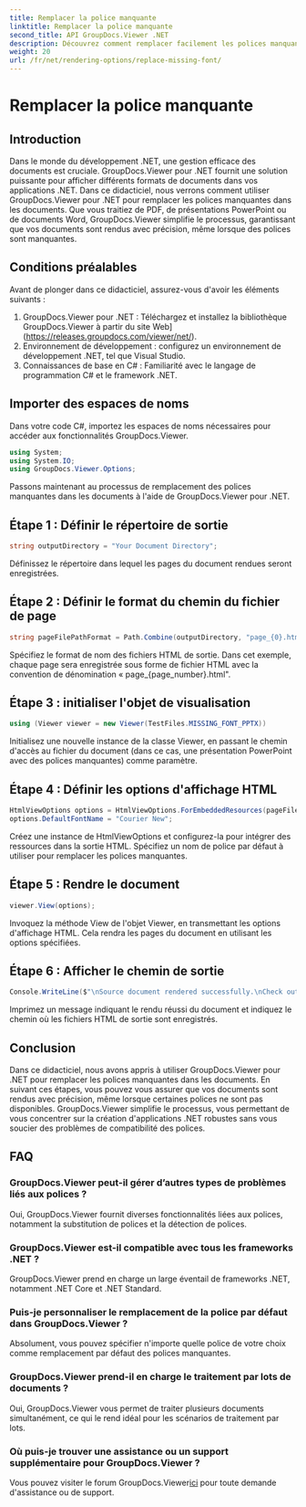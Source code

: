 ```yaml
---
title: Remplacer la police manquante
linktitle: Remplacer la police manquante
second_title: API GroupDocs.Viewer .NET
description: Découvrez comment remplacer facilement les polices manquantes dans les documents .NET à l'aide de GroupDocs.Viewer. Garantissez un rendu précis en quelques étapes simples.
weight: 20
url: /fr/net/rendering-options/replace-missing-font/
---
```


# Remplacer la police manquante

## Introduction
Dans le monde du développement .NET, une gestion efficace des documents est cruciale. GroupDocs.Viewer pour .NET fournit une solution puissante pour afficher différents formats de documents dans vos applications .NET. Dans ce didacticiel, nous verrons comment utiliser GroupDocs.Viewer pour .NET pour remplacer les polices manquantes dans les documents. Que vous traitiez de PDF, de présentations PowerPoint ou de documents Word, GroupDocs.Viewer simplifie le processus, garantissant que vos documents sont rendus avec précision, même lorsque des polices sont manquantes.
## Conditions préalables
Avant de plonger dans ce didacticiel, assurez-vous d'avoir les éléments suivants :
1. GroupDocs.Viewer pour .NET : Téléchargez et installez la bibliothèque GroupDocs.Viewer à partir du site Web](https://releases.groupdocs.com/viewer/net/).
2. Environnement de développement : configurez un environnement de développement .NET, tel que Visual Studio.
3. Connaissances de base en C# : Familiarité avec le langage de programmation C# et le framework .NET.

## Importer des espaces de noms
Dans votre code C#, importez les espaces de noms nécessaires pour accéder aux fonctionnalités GroupDocs.Viewer.

```csharp
using System;
using System.IO;
using GroupDocs.Viewer.Options;
```

Passons maintenant au processus de remplacement des polices manquantes dans les documents à l'aide de GroupDocs.Viewer pour .NET.
## Étape 1 : Définir le répertoire de sortie
```csharp
string outputDirectory = "Your Document Directory";
```
Définissez le répertoire dans lequel les pages du document rendues seront enregistrées.
## Étape 2 : Définir le format du chemin du fichier de page
```csharp
string pageFilePathFormat = Path.Combine(outputDirectory, "page_{0}.html");
```
Spécifiez le format de nom des fichiers HTML de sortie. Dans cet exemple, chaque page sera enregistrée sous forme de fichier HTML avec la convention de dénomination « page_{page_number}.html".
## Étape 3 : initialiser l'objet de visualisation
```csharp
using (Viewer viewer = new Viewer(TestFiles.MISSING_FONT_PPTX))
```
Initialisez une nouvelle instance de la classe Viewer, en passant le chemin d'accès au fichier du document (dans ce cas, une présentation PowerPoint avec des polices manquantes) comme paramètre.
## Étape 4 : Définir les options d'affichage HTML
```csharp
HtmlViewOptions options = HtmlViewOptions.ForEmbeddedResources(pageFilePathFormat);
options.DefaultFontName = "Courier New";
```
Créez une instance de HtmlViewOptions et configurez-la pour intégrer des ressources dans la sortie HTML. Spécifiez un nom de police par défaut à utiliser pour remplacer les polices manquantes.
## Étape 5 : Rendre le document
```csharp
viewer.View(options);
```
Invoquez la méthode View de l'objet Viewer, en transmettant les options d'affichage HTML. Cela rendra les pages du document en utilisant les options spécifiées.
## Étape 6 : Afficher le chemin de sortie
```csharp
Console.WriteLine($"\nSource document rendered successfully.\nCheck output in {outputDirectory}.");
```
Imprimez un message indiquant le rendu réussi du document et indiquez le chemin où les fichiers HTML de sortie sont enregistrés.

## Conclusion
Dans ce didacticiel, nous avons appris à utiliser GroupDocs.Viewer pour .NET pour remplacer les polices manquantes dans les documents. En suivant ces étapes, vous pouvez vous assurer que vos documents sont rendus avec précision, même lorsque certaines polices ne sont pas disponibles. GroupDocs.Viewer simplifie le processus, vous permettant de vous concentrer sur la création d'applications .NET robustes sans vous soucier des problèmes de compatibilité des polices.
## FAQ
### GroupDocs.Viewer peut-il gérer d’autres types de problèmes liés aux polices ?
Oui, GroupDocs.Viewer fournit diverses fonctionnalités liées aux polices, notamment la substitution de polices et la détection de polices.
### GroupDocs.Viewer est-il compatible avec tous les frameworks .NET ?
GroupDocs.Viewer prend en charge un large éventail de frameworks .NET, notamment .NET Core et .NET Standard.
### Puis-je personnaliser le remplacement de la police par défaut dans GroupDocs.Viewer ?
Absolument, vous pouvez spécifier n'importe quelle police de votre choix comme remplacement par défaut des polices manquantes.
### GroupDocs.Viewer prend-il en charge le traitement par lots de documents ?
Oui, GroupDocs.Viewer vous permet de traiter plusieurs documents simultanément, ce qui le rend idéal pour les scénarios de traitement par lots.
### Où puis-je trouver une assistance ou un support supplémentaire pour GroupDocs.Viewer ?
 Vous pouvez visiter le forum GroupDocs.Viewer[ici](https://forum.groupdocs.com/c/viewer/9) pour toute demande d'assistance ou de support.
